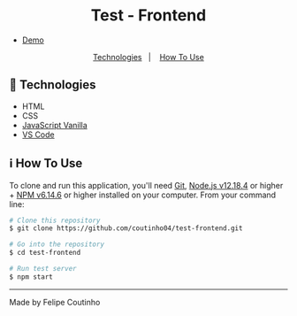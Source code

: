 <h1 align="center">
  Test - Frontend
</h1>

- [Demo](https://coutinho04.github.io/test-frontend/)

<p align="center">
  <a href="#rocket-technologies">Technologies</a>&nbsp;&nbsp;&nbsp;|&nbsp;&nbsp;&nbsp;
  <a href="#information_source-how-to-use">How To Use</a>
</p>

## :rocket: Technologies

- HTML
- CSS
- [JavaScript Vanilla](http://vanilla-js.com/)
- [VS Code][vc]

## :information_source: How To Use

To clone and run this application, you'll need [Git](https://git-scm.com), [Node.js v12.18.4][nodejs] or higher + [NPM v6.14.6][npm] or higher installed on your computer. From your command line:

```bash
# Clone this repository
$ git clone https://github.com/coutinho04/test-frontend.git

# Go into the repository
$ cd test-frontend

# Run test server
$ npm start
```

---

Made by Felipe Coutinho

[nodejs]: https://nodejs.org/
[npm]: https://www.npmjs.com/
[vc]: https://code.visualstudio.com/
